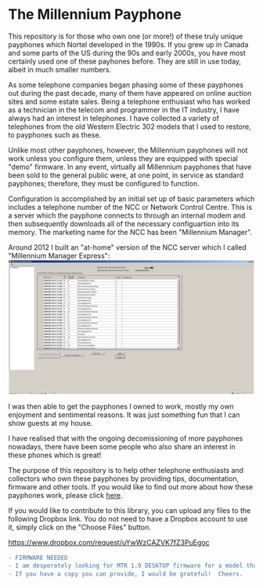 # The Millennium Payphone

This repository is for those who own one (or more!) of these truly unique payphones which Nortel developed in the 1990s.  If you grew up in Canada and some parts of the US during the 90s and early 2000s, you have most certainly used one of these payhones before.  They are still in use today, albeit in much smaller numbers.

As some telephone companies began phasing some of these payphones out during the past decade, many of them have appeared on online auction sites and some estate sales.  Being a telephone enthusiast who has worked as a technician in the telecom and programmer in the IT industry, I have always had an interest in telephones.  I have collected a variety of telephones from the old Western Electric 302 models that I used to restore, to payphones such as these.

Unlike most other payphones, however, the Millennium payphones will not work unless you configure them, unless they are equipped with special "demo" firmware.  In any event, virtually all Millennium payphones that have been sold to the general public were, at one point, in service as standard payphones; therefore, they must be configured to function.

Configuration is accomplished by an initial set up of basic parameters which includes a telephone number of the NCC or Network Control Centre.  This is a server which the payphone connects to through an internal modem and then subsequently downloads all of the necessary configuartion into its memory.  The marketing name for the NCC has been "Millennium Manager".

Around 2012 I built an "at-home" version of the NCC server which I called "Millennium Manager Express":  
![alt text](https://github.com/armeniki/Nortel-Millennium/blob/master/Documentation/pics/mme.jpg "Screenshot")

I was then able to get the payphones I owned to work, mostly my own enjoyment and sentimental reasons.  It was just something fun that I can show guests at my house. 

I have realised that with the ongoing decomissioning of more payphones nowadays, there have been some people who also share an interest in these phones which is great!  

The purpose of this repository is to help other telephone enthusiasts and collectors who own these payphones by providing tips, documentation, firmware and other tools.  If you would like to find out more about how these payphones work, please click [here](https://github.com/armeniki/Nortel-Millennium/blob/master/Documentation/Overview.md).  

If you would like to contribute to this library, you can upload any files to the following Dropbox link.  You do not need to have a Dropbox account to use it, simply click on the "Choose Files" button.

https://www.dropbox.com/request/uYwWzCAZVK7fZ3PuEgoc

```diff
- FIRMWARE NEEDED
- I am desperately looking for MTR 1.9 DESKTOP firmware for a model that I own.  
- If you have a copy you can provide, I would be grateful!  Cheers.
```
